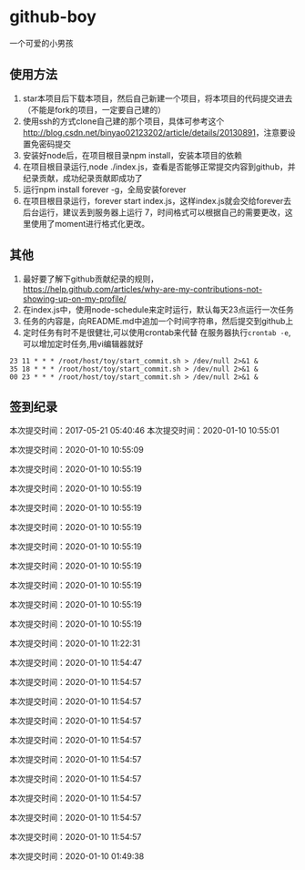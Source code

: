 # github-boy
一个可爱的小男孩

## 使用方法
1. star本项目后下载本项目，然后自己新建一个项目，将本项目的代码提交进去（不能是fork的项目，一定要自己建的）
2. 使用ssh的方式clone自己建的那个项目，具体可参考这个<http://blog.csdn.net/binyao02123202/article/details/20130891>，注意要设置免密码提交
3. 安装好node后，在项目根目录npm install，安装本项目的依赖
4. 在项目根目录运行,node ./index.js，查看是否能够正常提交内容到github，并纪录贡献，成功纪录贡献即成功了
5. 运行npm install forever -g，全局安装forever
6. 在项目根目录运行，forever start index.js，这样index.js就会交给forever去后台运行，建议丢到服务器上运行
7，时间格式可以根据自己的需要更改，这里使用了moment进行格式化更改。
## 其他
1. 最好要了解下github贡献纪录的规则，<https://help.github.com/articles/why-are-my-contributions-not-showing-up-on-my-profile/>
2. 在index.js中，使用node-schedule来定时运行，默认每天23点运行一次任务
3. 任务的内容是，向README.md中追加一个时间字符串，然后提交到github上
4. 定时任务有时不是很健壮,可以使用crontab来代替
在服务器执行`crontab -e`,可以增加定时任务,用vi编辑器就好
```
23 11 * * * /root/host/toy/start_commit.sh > /dev/null 2>&1 &
35 18 * * * /root/host/toy/start_commit.sh > /dev/null 2>&1 &
00 23 * * * /root/host/toy/start_commit.sh > /dev/null 2>&1 &
```
## 签到纪录


本次提交时间：2017-05-21 05:40:46
本次提交时间：2020-01-10 10:55:01

本次提交时间：2020-01-10 10:55:09

本次提交时间：2020-01-10 10:55:19

本次提交时间：2020-01-10 10:55:19

本次提交时间：2020-01-10 10:55:19

本次提交时间：2020-01-10 10:55:19

本次提交时间：2020-01-10 10:55:19

本次提交时间：2020-01-10 10:55:19

本次提交时间：2020-01-10 10:55:19

本次提交时间：2020-01-10 10:55:19

本次提交时间：2020-01-10 10:55:19

本次提交时间：2020-01-10 11:22:31

本次提交时间：2020-01-10 11:54:47

本次提交时间：2020-01-10 11:54:57

本次提交时间：2020-01-10 11:54:57

本次提交时间：2020-01-10 11:54:57

本次提交时间：2020-01-10 11:54:57

本次提交时间：2020-01-10 11:54:57

本次提交时间：2020-01-10 11:54:57

本次提交时间：2020-01-10 11:54:57

本次提交时间：2020-01-10 11:54:57

本次提交时间：2020-01-10 11:54:57

本次提交时间：2020-01-10 01:49:38


